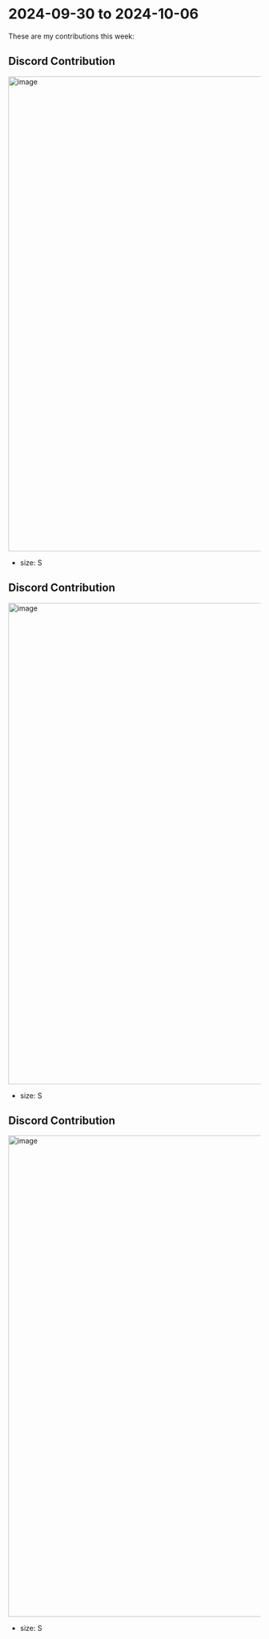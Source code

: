 # 2024-09-30 to 2024-10-06

These are my contributions this week:

## Discord Contribution

<img width="948" alt="image" src="https://github.com/user-attachments/assets/d811e434-a491-44d3-a788-b3eb376864ca" />

* size: S

## Discord Contribution

<img width="961" alt="image" src="https://github.com/user-attachments/assets/805b8563-d2eb-4bf2-a1cc-5f2c92ff73f2" />

* size: S

## Discord Contribution

<img width="961" alt="image" src="https://github.com/user-attachments/assets/e2859fd7-434a-4224-857d-d97ba53f0290" />

* size: S
